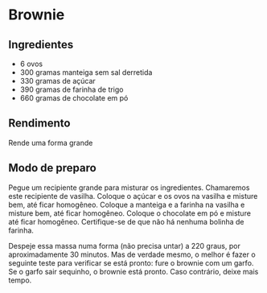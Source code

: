 # Brownie

## Ingredientes

* 6 ovos
* 300 gramas manteiga sem sal derretida
* 330 gramas de açúcar
* 390 gramas de farinha de trigo
* 660 gramas de chocolate em pó

## Rendimento

Rende uma forma grande

## Modo de preparo

Pegue um recipiente grande para misturar os ingredientes. Chamaremos este recipiente de vasilha. Coloque o açúcar e os ovos na vasilha e misture bem, até ficar homogêneo. Coloque a manteiga e a farinha na vasilha e misture bem, até ficar homogêneo. Coloque o chocolate em pó e misture até ficar homogêneo. Certifique-se de que não há nenhuma bolinha de farinha. 

Despeje essa massa numa forma (não precisa untar) a 220 graus, por aproximadamente 30 minutos. Mas de verdade mesmo, o melhor é fazer o seguinte teste para verificar se está pronto: fure o brownie com um garfo. Se o garfo sair sequinho, o brownie está pronto. Caso contrário, deixe mais tempo.
